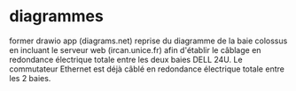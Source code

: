 # diagrammes
former drawio app (diagrams.net)
reprise du diagramme de la baie colossus en incluant le serveur web (ircan.unice.fr) afin d'établir le câblage en redondance électrique totale entre les deux baies DELL 24U. Le commutateur Ethernet est déjà câblé en redondance électrique totale entre les 2 baies.
